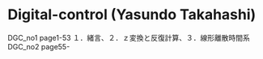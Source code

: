 # Digital-control (Yasundo Takahashi)
DGC_no1 page1-53
  １．緒言、２．ｚ変換と反復計算、３．線形離散時間系
DGC_no2 page55-



